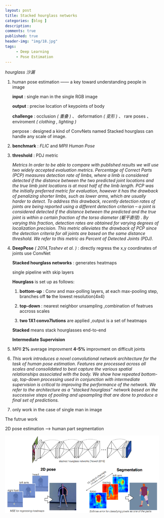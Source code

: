 ```yaml
---
layout: post
title: Stacked hourglass networks
categories: [blog ]
description:
comments: true
published: true
header-img: "img/18.jpg"
tags:
     - Deep Learning
     - Pose Estimation
---
```


*hourglass 沙漏*

1. human pose estimation —— a key toward understanding people in image

   **input** : single man in the single RGB image

   **output** : precise location of keypoints of body

   **challenge** : occlusion *( 重叠 )* 、 deformation *( 变形 )* 、 rare poses 、 enviroment *( clothing , lighting )*

   perpose : designed a kind of ConvNets named Stacked hourglass can handle any scale of image.

2. **benchmark** : *FLIC* and *MPII Human Pose*

3. **threshold** : PDJ metric

   *Metrics In order to be able to compare with published results we will use two widely accepted evaluation metrics. Percentage of Correct Parts (PCP) measures detection rate of limbs, where a limb is considered detected if the distance between the two predicted joint locations and the true limb joint locations is at most half of the limb length. PCP was the initially preferred metric for evaluation, however it has the drawback of penalizing shorter limbs, such as lower arms, which are usually harder to detect. To address this drawback, recently detection rates of joints are being reported using a different detection criterion – a joint is considered detected if the distance between the predicted and the true joint is within a certain fraction of the torso diameter (躯干直径) . By varying this fraction, detection rates are obtained for varying degrees of localization precision. This metric alleviates the drawback of PCP since the detection criteria for all joints are based on the same distance threshold. We refer to this metric as Percent of Detected Joints (PDJ).*

4. **DeepPose** *( 2014,Toshev et al. )* : directly regress the x,y coordinates of joints use ConvNet

   **Stacked hourglass networks** : generates heatmaps

   single pipeline with skip layers

   **Hourglass** is set up as follows:

   1) **bottom-up** : Conv and max-polling layers, at each max-pooling step, branches off  **to** the lowest resolution(4x4)

   2) **top-down** : nearest neighbor unsampling ,combination of featrues accross scales

   3) **two 1X1 convo7lutions** are applied ,output is a set of heatmaps

   **Stacked** means stack hourglasses end-to-end

   **Intermediate Supervision**

5. MPII **2%** average improvment       **4-5%** improvment on difficult joints

6. *This work introduces a novel convolutional network architecture for the task of human pose estimation. Features are processed across all scales and consolidated to best capture the various spatial relationships associated with the body. We show how repeated bottom-up, top-down processing used in conjunction with intermediate supervision is critical to improving the performance of the network. We refer to the architecture as a “stacked hourglass” network based on the successive steps of pooling and upsampling that are done to produce a final set of predictions.*

7. only work in the case of single man in image



The futrue work

2D pose estimation --> human part segmentation

<p><img src="/img/blog/hourglass/1.png" align="center"></p>